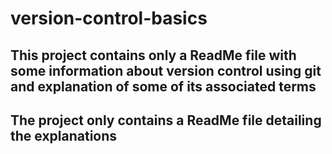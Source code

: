 # version-control-basics
## This project contains only a ReadMe file with some information about version control using git and explanation of some of its associated terms
## The project only contains a ReadMe file detailing the explanations